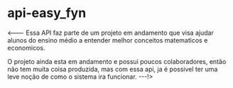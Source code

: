 # api-easy_fyn
<---
Essa API faz parte de um projeto em andamento que visa ajudar alunos do ensino médio a entender melhor conceitos matematicos e economicos.

O projeto ainda esta em andamento e possui poucos colaboradores, 
então não tem muita coisa produzida, mas com essa api, ja é possivel ter uma leve noção de como o sistema ira funcionar.
---!>
